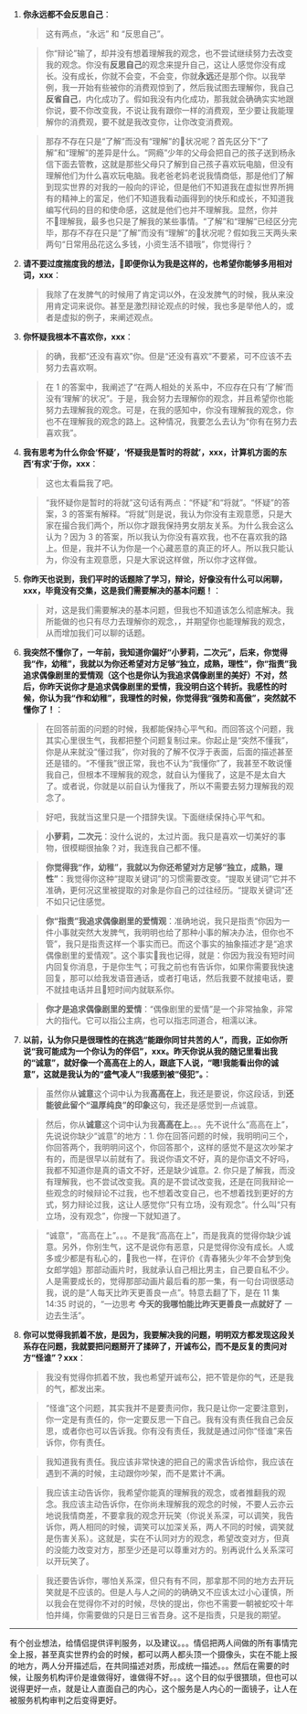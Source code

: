 1. **你永远都不会反思自己**：
    > 这有两点，“永远” 和 “反思自己”。

    > 你“辩论”输了，却并没有想着理解我的观念，也不尝试继续努力去改变我的观念。你没有**反思自己**的观念来提升自己，这让人感觉你没有成长。没有成长，你就不会变，不会变，你就**永远**还是那个你。以我举例，我一开始有些被你的消费观惊到了，然后我试图去理解你，我自己**反省自己**，内化成功了。假如我没有内化成功，那我就会确确实实地跟你说，要不你改变我，不说让我有跟你一样的消费观，至少要让我能理解你的消费观，要不就是我改变你，让你改变消费观。

    > 那存不存在只是“了解”而没有“理解”的状况呢？首先区分下“了解”和“理解”的差异是什么。“网瘾”少年的父母会把自己的孩子送到杨永信下面去管教，这就是那些父母只了解到自己孩子喜欢玩电脑，但没有理解他们为什么喜欢玩电脑。我老爸老妈老说我情商低，那是他们了解到现实世界的对我的一般向的评论，但是他们不知道我在虚拟世界所拥有的精神上的富足，他们不知道我看动画得到的快乐和成长，不知道我编写代码的目的和使命感，这就是他们也并不理解我。显然，你并不理解我，最多也只是了解我的某些事情。“了解”和“理解”已经区分完毕，那存不存在只是“了解”而没有“理解”的状况呢？假如我三天两头来两句“日常用品花这么多钱，小资生活不错哦”，你觉得行？

2. **请不要过度揣度我的想法，即便你认为我是这样的，也希望你能够多用相对词，xxx**：
    > 我除了在发脾气的时候用了肯定词以外，在没发脾气的时候，我从来没用肯定词来说你。甚至是激烈辩论观点的时候，我也多是举他人的，或者是虚拟的例子，来阐述观点。

3. **你怀疑我根本不喜欢你，xxx**：
    > 的确，我都“还没有喜欢”你。但是“还没有喜欢”不要紧，可不应该不去努力去喜欢啊。

    > 在 1 的答案中，我阐述了“在两人相处的关系中，不应存在只有‘了解’而没有‘理解’的状况”。于是，我会努力去理解你的观念，并且希望你也能努力去理解我的观念。可是，在我的感知中，你没有理解我的观念，你也不在理解我的观念的路上。这种情况，我要怎么去认为“你有在努力去喜欢我”。

4. **我有思考为什么你会‘怀疑’，‘怀疑我是暂时的将就’，xxx，计算机方面的东西‘有求’于你，xxx**：
    > 这也太看扁我了吧。

    > “我怀疑你是暂时的将就”这句话有两点：“怀疑”和“将就”。“怀疑”的答案，3 的答案有解释。“将就”则是说，我认为你没有主观意愿，只是大家在撮合我们两个，所以你才跟我保持男女朋友关系。为什么我会这么认为？因为 3 的答案，所以我认为你没有喜欢我，也不在喜欢我的路上。但是，我并不认为你是一个心藏恶意的真正的坏人。所以我只能认为，你没有主观意愿，只是大家说这样做，所以你才这样做。

5. **你昨天也说到，我们平时的话题除了学习，辩论，好像没有什么可以闲聊，xxx，毕竟没有交集，这是我们需要解决的基本问题！**：
    > 对，这是我们需要解决的基本问题，但我也不知道该怎么彻底解决。我所能做的也只有尽力去理解你的观念，，并期望你也能理解我的观念，从而增加我们可以聊的话题。

6. **我突然不懂你了，一年前，我知道你偏好“小萝莉，二次元”，后来，你觉得我“作，幼稚”，我就以为你还希望对方足够“独立，成熟，理性”，你“指责”我追求偶像剧里的爱情观（这个也是你认为我追求偶像剧里的美好）不对，然后，你昨天说你才是追求偶像剧里的爱情，我没明白这个转折。我感性的时候，你认为我“作和幼稚”，我理性的时候，你觉得我“强势和高傲”，突然就不懂你了！**：
    > 在回答前面的问题的时候，我都能保持心平气和。而回答这个问题，我其实心里很生气，我都把整个问题复制过来。你起止是“突然不懂我”，你是从来就没“懂过我”，你对我的了解不仅浮于表面，后面的描述甚至还是错的。“不懂我”很正常，我也不认为“我懂你”了，我甚至不敢说懂我自己，但根本不理解我的观念，就自认为懂我了，这是不是太自大了。或者说，你就是以前自认为懂我了，所以不需要去努力理解我的观念了。
    
    > 好吧，我就当这里只是一个措辞失误。下面继续保持心平气和。
    
    > **小萝莉，二次元**：没什么说的，太过片面。我只是喜欢一切美好的事物，很模糊很抽象？对，我连我自己都不懂。

    > **你觉得我“作，幼稚”，我就以为你还希望对方足够“独立，成熟，理性”**：我觉得你这种“提取关键词”的习惯需要改变。“提取关键词”它并不准确，更何况这里被提取的对象是你自己的过往经历。“提取关键词”还不如只记住感觉。

    > **你“指责”我追求偶像剧里的爱情观**：准确地说，我只是指责“你因为一件小事就突然大发脾气，我明明也给了那种小事的解决办法，但你也不管”，我只是指责这样一个事实而已。而这个事实的抽象描述才是“追求偶像剧里的爱情观”。这个事实我也记得，就是：你因为我没有短时间内回复你消息，于是你生气；可我之前也有告诉你，如果你需要我快速回复，那可以给我发语音通话，或者打电话，然后我要不就接电话，要不就挂电话并且短时间内就联系你。

    > **你才是追求偶像剧里的爱情**：“偶像剧里的爱情”是一个非常抽象，非常大的指代。它可以指公主病，也可以指志同道合，相濡以沫。

7. **以前，认为你只是很理性的在挑选“能跟你同甘共苦的人”，而我，正如你所说“我可能成为一个你认为的伴侣”，xxx。昨天你说从我的随记里看出我的“诚意”，就好像一个高高在上的人，跟底下人说，“嗯!我能看出你的诚意”，这就是我认为的“盛气凌人”!我感到被“侵犯”。**：
    > 虽然你从**诚意**这个词中认为我**高高在上**，我还是要说，你这段话，到**还能彼此留个“温厚纯良”的印象**这句，我还是感觉到一点诚意。

    > 然后，你从**诚意**这个词中认为我**高高在上**。。。先不说什么“高高在上”，先说说你缺少“诚意”的地方：1. 你在回答问题的时候，我明明问三个，你回答两个，我明明问这个，你回答那个，这样的感觉不是这次吵架才有的，而是很早以前就有了。我说你语文不好，真的是你语文不好吗，我都不知道你是真的语文不好，还是缺少诚意。2. 你只是了解我，而没有理解我，也不尝试改变我。真的是不尝试改变我，还是在同我辩论一些观念的时候辩论不过我，也不想着改变自己，也不想着找到更好的方式，努力辩论过我，这让人感觉你“只有立场，没有观念”。什么叫“只有立场，没有观念”，你搜一下就知道了。

    > “诚意”，“高高在上”。。。不是我“高高在上”，而是我真的觉得你缺少诚意。另外，你别生气，这不是说你有恶意，只是觉得你没有成长。人或多或少都是有私心的，我也一样，在评价《青春猪头少年不会梦到兔女郎学姐》那部动画片时，我就承认自己相比男主，自己要自私不少。人是需要成长的，觉得那部动画片最后看的那一集，有一句台词很感动我，说的是“人每天比昨天更善良一点”。特意去翻了下，是在 11 集 14:35 时说的，“一边思考 **今天的我哪怕能比昨天更善良一点就好了** 一边去生活”。

8. **你可以觉得我抓着不放，是因为，我要解决我的问题，明明双方都发现这段关系存在问题，我就要把问题掰开了揉碎了，开诚布公，而不是反复的责问对方“怪谁”？xxx**：
    > 我没有觉得你抓着不放，我也希望开诚布公，把不管是你的气，还是我的气，都发出来。
    
    > “怪谁”这个问题，其实我并不是要责问你，我只是让你一定要注意到，你一定是有责任的，你一定要反思一下自己。我有没有责任我自己会反思，或者你也可以告诉我。你有没有责任，我就是通过问你“怪谁”来告诉你，你有责任。

    > 我知道我有责任。我应该非常快速的把自己的需求告诉给你，我应该在遇到不满的时候，主动跟你吵架，而不是累计不满。

    > 我应该主动告诉你，我希望你能真的理解我的观念，或者推翻我的观念。我应该主动告诉你，在你尚未理解我的观念的时候，不要人云亦云地说我情商差，不要拿我的观念开玩笑（你说关系深，可以调笑，我告诉你，两人相同的时候，调笑可以加深关系，两人不同的时候，调笑就是伤害关系）。这就是，实在不认同对方的观念，希望改变对方，但真的没能力改变对方，那至少还是可以尊重对方的。别再说什么关系深可以开玩笑了。

    > 我还要告诉你，哪怕关系深，但只有有不同，那拿那不同的地方去开玩笑就是不应该的。但是人与人之间的的确确又不应该太过小心谨慎，所以我会在觉得你不对的时候，尽快的提出，你也不需要一朝被蛇咬十年怕井绳，你需要做的只是日三省吾身。这不是指责，只是我的期望。





---------------

有个创业想法，给情侣提供评判服务，以及建议。。。情侣把两人间做的所有事情完全上报，甚至真实世界约会的时候，都可以两人都头顶一个摄像头，实在不能上报的地方，两人分开描述后，在共同描述对质，形成统一描述。。。然后在需要的时候，让服务机构评价是谁做得好，谁做得不好。。。这个目的似乎很猥琐，但也可以说得更好一点，就是让人直面自己的内心，这个服务是人内心的一面镜子，让人在被服务机构审判之后变得更好。
